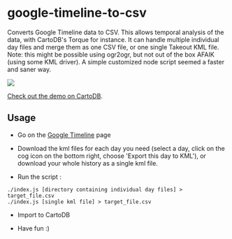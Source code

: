# google-timeline-to-csv
Converts Google Timeline data to CSV. This allows temporal analysis of the data, with CartoDB's Torque for instance.
It can handle multiple individual day files and merge them as one CSV file, or one single Takeout KML file.
Note: this might be possible using ogr2ogr, but not out of the box AFAIK (using some KML driver). A simple customized node script seemed a faster and saner way.

[![](https://raw.githubusercontent.com/nerik/google-timeline-to-csv/master/test/screenshot.png)](https://nerik.cartodb.com/viz/ef3108ae-984e-11e5-8415-0ecd1babdde5/public_map)

[Check out the demo on CartoDB](https://nerik.cartodb.com/viz/ef3108ae-984e-11e5-8415-0ecd1babdde5/public_map).

## Usage

- Go on the [Google Timeline](https://www.google.com/maps/timeline) page

- Download the kml files for each day you need (select a day, click on the cog icon on the bottom right, choose 'Export this day to KML'), or download your whole history as a single kml file.

- Run the script :
```
./index.js [directory containing individual day files] > target_file.csv
./index.js [single kml file] > target_file.csv
```

- Import to CartoDB

- Have fun :)
